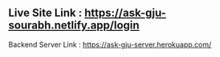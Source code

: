 ## Live Site Link : https://ask-gju-sourabh.netlify.app/login

Backend Server Link : https://ask-gju-server.herokuapp.com/
